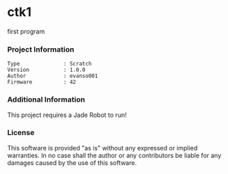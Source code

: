 ctk1
================

first program

### Project Information
```
Type              : Scratch
Version           : 1.0.0
Author            : evanso001
Firmware          : 42
```

### Additional Information
This project requires a Jade Robot to run!

### License
This software is provided "as is" without any expressed or implied warranties.  In no case shall the author or any contributors be liable for any damages caused by the use of this software.


